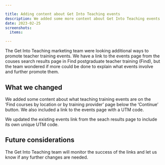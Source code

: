 ```yaml
---

title: Adding content about Get Into Teaching events
description: We added some more content about Get Into Teaching events and updated the campaign links
date: 2023-02-25
screenshots:
  items:

---
```


The Get Into Teaching marketing team were looking additional ways to promote teacher training events. We have a link to the events page from the couses search results page in Find postgraduate teacher training (Find), but the team wondered if more could be done to explain what events involve and further promote them.

## What we changed

We added some content about what teaching training events are on the ‘Find courses by location or by training provider’ page below the ‘Continue’ button. We also included a link to the events page with a UTM code.

We updated the existing events link from the seach results page to include its own unique UTM code.

## Future considerations

The Get Into Teaching team will monitor the success of the links and let us know if any further changes are needed.
